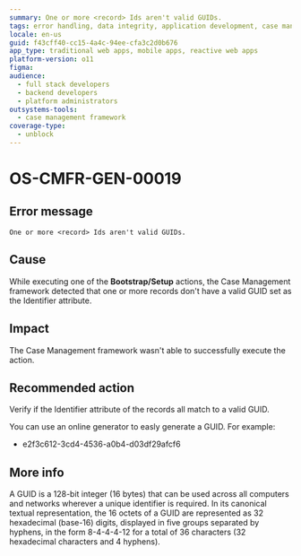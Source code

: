 ```yaml
---
summary: One or more <record> Ids aren't valid GUIDs.
tags: error handling, data integrity, application development, case management framework, guid
locale: en-us
guid: f43cff40-cc15-4a4c-94ee-cfa3c2d0b676
app_type: traditional web apps, mobile apps, reactive web apps
platform-version: o11
figma:
audience:
  - full stack developers
  - backend developers
  - platform administrators
outsystems-tools:
  - case management framework
coverage-type:
  - unblock
---
```


# OS-CMFR-GEN-00019

## Error message

`One or more <record> Ids aren't valid GUIDs.`

## Cause

While executing one of the **Bootstrap/Setup** actions, the Case Management framework detected that one or more records don't have a valid GUID set as the Identifier attribute.

## Impact

The Case Management framework wasn't able to successfully execute the action.

## Recommended action

Verify if the Identifier attribute of the records all match to a valid GUID.

You can use an online generator to easly generate a GUID. For example:

* e2f3c612-3cd4-4536-a0b4-d03df29afcf6

## More info

A GUID is a 128-bit integer (16 bytes) that can be used across all computers and networks wherever a unique identifier is required. In its canonical textual representation, the 16 octets of a GUID are represented as 32 hexadecimal (base-16) digits, displayed in five groups separated by hyphens, in the form 8-4-4-4-12 for a total of 36 characters (32 hexadecimal characters and 4 hyphens).
